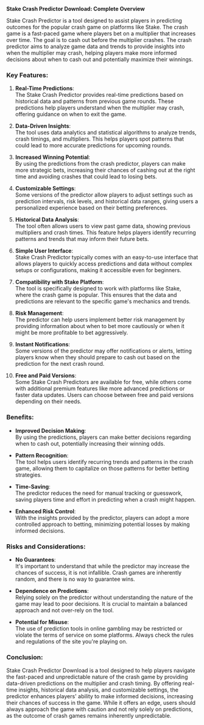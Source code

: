 



**Stake Crash Predictor Download: Complete Overview**

Stake Crash Predictor is a tool designed to assist players in predicting outcomes for the popular crash game on platforms like Stake. The crash game is a fast-paced game where players bet on a multiplier that increases over time. The goal is to cash out before the multiplier crashes. The crash predictor aims to analyze game data and trends to provide insights into when the multiplier may crash, helping players make more informed decisions about when to cash out and potentially maximize their winnings.

### Key Features:

1. **Real-Time Predictions**:  
   The Stake Crash Predictor provides real-time predictions based on historical data and patterns from previous game rounds. These predictions help players understand when the multiplier may crash, offering guidance on when to exit the game.

2. **Data-Driven Insights**:  
   The tool uses data analytics and statistical algorithms to analyze trends, crash timings, and multipliers. This helps players spot patterns that could lead to more accurate predictions for upcoming rounds.

3. **Increased Winning Potential**:  
   By using the predictions from the crash predictor, players can make more strategic bets, increasing their chances of cashing out at the right time and avoiding crashes that could lead to losing bets.

4. **Customizable Settings**:  
   Some versions of the predictor allow players to adjust settings such as prediction intervals, risk levels, and historical data ranges, giving users a personalized experience based on their betting preferences.

5. **Historical Data Analysis**:  
   The tool often allows users to view past game data, showing previous multipliers and crash times. This feature helps players identify recurring patterns and trends that may inform their future bets.

6. **Simple User Interface**:  
   Stake Crash Predictor typically comes with an easy-to-use interface that allows players to quickly access predictions and data without complex setups or configurations, making it accessible even for beginners.

7. **Compatibility with Stake Platform**:  
   The tool is specifically designed to work with platforms like Stake, where the crash game is popular. This ensures that the data and predictions are relevant to the specific game's mechanics and trends.

8. **Risk Management**:  
   The predictor can help users implement better risk management by providing information about when to bet more cautiously or when it might be more profitable to bet aggressively.

9. **Instant Notifications**:  
   Some versions of the predictor may offer notifications or alerts, letting players know when they should prepare to cash out based on the prediction for the next crash round.

10. **Free and Paid Versions**:  
    Some Stake Crash Predictors are available for free, while others come with additional premium features like more advanced predictions or faster data updates. Users can choose between free and paid versions depending on their needs.

### Benefits:

- **Improved Decision Making**:  
   By using the predictions, players can make better decisions regarding when to cash out, potentially increasing their winning odds.

- **Pattern Recognition**:  
   The tool helps users identify recurring trends and patterns in the crash game, allowing them to capitalize on those patterns for better betting strategies.

- **Time-Saving**:  
   The predictor reduces the need for manual tracking or guesswork, saving players time and effort in predicting when a crash might happen.

- **Enhanced Risk Control**:  
   With the insights provided by the predictor, players can adopt a more controlled approach to betting, minimizing potential losses by making informed decisions.

### Risks and Considerations:

- **No Guarantees**:  
   It's important to understand that while the predictor may increase the chances of success, it is not infallible. Crash games are inherently random, and there is no way to guarantee wins.

- **Dependence on Predictions**:  
   Relying solely on the predictor without understanding the nature of the game may lead to poor decisions. It is crucial to maintain a balanced approach and not over-rely on the tool.

- **Potential for Misuse**:  
   The use of prediction tools in online gambling may be restricted or violate the terms of service on some platforms. Always check the rules and regulations of the site you're playing on.

### Conclusion:

Stake Crash Predictor Download is a tool designed to help players navigate the fast-paced and unpredictable nature of the crash game by providing data-driven predictions on the multiplier and crash timing. By offering real-time insights, historical data analysis, and customizable settings, the predictor enhances players' ability to make informed decisions, increasing their chances of success in the game. While it offers an edge, users should always approach the game with caution and not rely solely on predictions, as the outcome of crash games remains inherently unpredictable.
